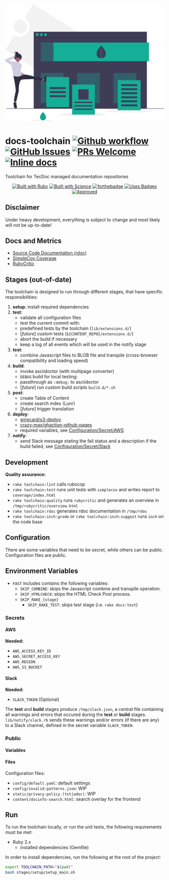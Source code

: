 <h1 align="center">
<a href="https://undraw.co/"><img src="logo/landing_page.svg" alt="Docs Toolchain Logo"></a>
</h1>

# docs-toolchain [![Github workflow](https://github.com/wirecard/docs-toolchain/workflows/Main/badge.svg)](https://github.com/wirecard/docs-toolchain/actions)   [![GitHub Issues](https://img.shields.io/github/issues-raw/wirecard/docs-toolchain)](https://github.com/wirecard/docs-toolchain/issues)  [![PRs Welcome](https://img.shields.io/badge/PRs-welcome-brightgreen.svg)](http://makeapullrequest.com)   [![Inline docs](http://inch-ci.org/github/wirecard/docs-toolchain.svg?branch=master)](http://inch-ci.org/github/wirecard/docs-toolchain)

Toolchain for TecDoc managed documentation repositories

<div align="center">

[![Built with Ruby](https://forthebadge.com/images/badges/made-with-ruby.svg)](https://forthebadge.com) [![Built with Science](https://forthebadge.com/images/badges/built-with-science.svg)](https://forthebadge.com) [![forthebadge](https://forthebadge.com/images/badges/built-with-love.svg)](https://forthebadge.com) [![Uses Badges](https://forthebadge.com/images/badges/uses-badges.svg)](https://forthebadge.com) [![Approved](https://forthebadge.com/images/badges/approved-by-george-costanza.svg)](https://forthebadge.com)

</div>


## Disclaimer

Under heavy development, everything is subject to change and most likely will not be up-to-date!


## Docs and Metrics
* [Source Code Documentation (rdoc)](https://wirecard.github.io/docs-toolchain/rdoc/)
* [SimpleCov Coverage](https://wirecard.github.io/docs-toolchain/coverage/)
* [RubyCritic](https://wirecard.github.io/docs-toolchain/rubycritic)


## Stages (out-of-date)
The toolchain is designed to run through different stages, that have specific responsibilities:
1. **setup**: install required dependencies
2. **test**:
    * validate all configuration files
    * test the current commit with:
    * predefined tests by the toolchain (`lib/extensions.d/`)
    * [*future*] custom tests (`${CONTENT_REPO}/extensions.d/`)
    * abort the build if necessary
    * keep a log of all events which will be used in the notify stage
3. **test**:
    * combine Javascript files to BLOB file and transpile (cross-browser compatibility and loading speed)
4. **build**:
    * invoke asciidoctor (with multipage converter)
    * `DEBUG` build for local testing:
    * passthrough as `:debug:` to asciidoctor
    * [*future*] run custom build scripts `build.d/*.sh`
5. **post**:
    * create Table of Content
    * create search index (Lunr)
    * [*future*] trigger translation
6. **deploy**:
    * [wirecard/s3-deploy](https://github.com/wirecard/s3-deploy)
    * [crazy-max/ghaction-github-pages](https://github.com/crazy-max/ghaction-github-pages)
    * required variables, see [Configuration/Secret/AWS](#Secret)
7. **notify**:
    * send Slack message stating the fail status and a description if the build failed, see [Configuration/Secret/Slack](#Secret)

## Development
**Quality assurance:**
* `rake toolchain:lint` calls rubocop
* `rake toolchain:test` runs unit tests with `simplecov` and writes report to `coverage/index.html`
* `rake toolchain:quality` runs `rubycritic` and generates an overview in `/tmp/rubycritic/overview.html`
* `rake toolchain:rdoc` generates rdoc documentation in `/tmp/rdoc`
* `rake toolchain:inch:grade` or `rake toolchain:inch:suggest` runs `inch` on the code base

## Configuration
There are some variables that need to be secret, while others can be public.
Configuration files are public.

## Environment Variables
* `FAST` includes contains the following variables:
    * `SKIP_COMBINE`: skips the Javascript combine and transpile operation.
    * `SKIP_HTMLCHECK`: skips the HTML Check Post process.
    * `SKIP_RAKE_{stage}`
        * `SKIP_RAKE_TEST`: skips test stage (i.e. `rake docs:test`)

### Secrets
#### AWS

**Needed:**
* `AWS_ACCESS_KEY_ID`
* `AWS_SECRET_ACCESS_KEY`
* `AWS_REGION`
* `AWS_S3_BUCKET`

#### Slack

**Needed:**
* `SLACK_TOKEN` (Optional)

The **test** and **build** stages produce `/tmp/slack.json`, a central file containing all warnings and errors that occured during the **test** or **build** stages.
`lib/notify/slack.rb` sends these warnings and/or errors (if there are any) to a Slack channel, defined in the secret variable `SLACK_TOKEN`.

### Public
#### Variables

#### Files
Configuration files:
* `config/default.yaml`: default settings
* `config/invalid-patterns.json`: WIP
* `static/privacy-policy.(txt|adoc)`: WIP
* `content/docinfo-search.html`: search overlay for the frontend

## Run

To run the toolchain locally, or run the unit tests, the following requirements must be met:
* Ruby 2.x
    * installed dependencies (Gemfile)

In order to install dependencies, run the following at the root of the project:
```bash
export TOOLCHAIN_PATH="$(pwd)"
bash stages/setup/setup_main.sh
```


